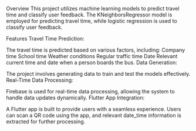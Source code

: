 Overview
This project utilizes machine learning models to predict travel time and classify user feedback. The KNeighborsRegressor model is employed for predicting travel time, while logistic regression is used to classify user feedback.

Features
Travel Time Prediction:

The travel time is predicted based on various factors, including:
Company time
School time
Weather conditions
Regular traffic time
Date
Relevant current time and date when a person boards the bus.
Data Generation:

The project involves generating data to train and test the models effectively.
Real-Time Data Processing:

Firebase is used for real-time data processing, allowing the system to handle data updates dynamically.
Flutter App Integration:

A Flutter app is built to provide users with a seamless experience. Users can scan a QR code using the app, and relevant date_time information is extracted for further processing.

